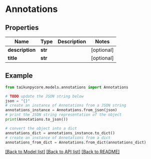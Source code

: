 # Annotations


## Properties

Name | Type | Description | Notes
------------ | ------------- | ------------- | -------------
**description** | **str** |  | [optional] 
**title** | **str** |  | [optional] 

## Example

```python
from taikunpycore.models.annotations import Annotations

# TODO update the JSON string below
json = "{}"
# create an instance of Annotations from a JSON string
annotations_instance = Annotations.from_json(json)
# print the JSON string representation of the object
print(Annotations.to_json())

# convert the object into a dict
annotations_dict = annotations_instance.to_dict()
# create an instance of Annotations from a dict
annotations_from_dict = Annotations.from_dict(annotations_dict)
```
[[Back to Model list]](../README.md#documentation-for-models) [[Back to API list]](../README.md#documentation-for-api-endpoints) [[Back to README]](../README.md)



